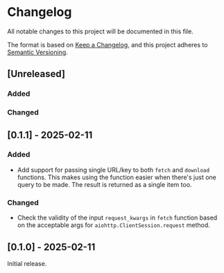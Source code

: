 # Changelog

All notable changes to this project will be documented in this file.

The format is based on [Keep a Changelog](https://keepachangelog.com/en/1.1.0/), and
this project adheres to [Semantic Versioning](https://semver.org/spec/v2.0.0.html).

## [Unreleased]

### Added

### Changed

## [0.1.1] - 2025-02-11

### Added

- Add support for passing single URL/key to both `fetch` and `download` functions.
    This makes using the function easier when there's just one query to be made.
    The result is returned as a single item too.

### Changed

- Check the validity of the input `request_kwargs` in `fetch` function based on
    the acceptable args for `aiohttp.ClientSession.request` method.

## [0.1.0] - 2025-02-11

Initial release.
